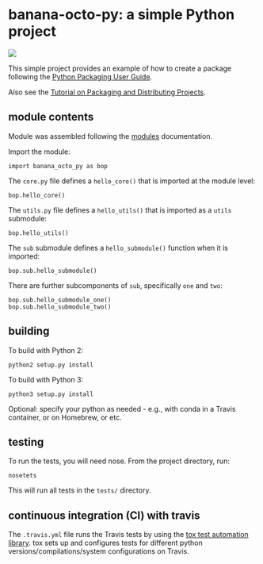 # banana-octo-py: a simple Python project

<a href="https://travis-ci.org/charlesreid1/banana-octo-py">
<img src="https://travis-ci.org/charlesreid1/banana-octo-py.svg?branch=master" />
</a>

This simple project provides an example of how to create a package
following the [Python Packaging User Guide](https://packaging.python.org).

Also see the [Tutorial on Packaging and Distributing Projects](https://packaging.python.org/en/latest/distributing.html).

## module contents

Module was assembled following the [modules](https://docs.python.org/3/tutorial/modules.html#packages) documentation.

Import the module:

```
import banana_octo_py as bop
```

The `core.py` file defines a `hello_core()` that is imported 
at the module level:

```
bop.hello_core()
```

The `utils.py` file defines a `hello_utils()` that is imported
as a `utils` submodule:

```
bop.hello_utils()
```

The `sub` submodule defines a `hello_submodule()` function 
when it is imported:

```
bop.sub.hello_submodule()
```

There are further subcomponents of `sub`, specifically `one` and `two`:

```
bop.sub.hello_submodule_one()
bop.sub.hello_submodule_two()
```

## building

To build with Python 2:

```
python2 setup.py install
```

To build with Python 3:

```
python3 setup.py install
```

Optional: specify your python as needed - e.g., with conda in a Travis container, or on Homebrew, or etc.

## testing

To run the tests, you will need nose.
From the project directory, run:

```
nosetets
```

This will run all tests in the `tests/` directory.

## continuous integration (CI) with travis

The `.travis.yml` file runs the Travis tests by using the [tox test automation library](https://tox.readthedocs.io/en/latest/). tox sets up and configures tests for different python versions/compilations/system configurations on Travis.
